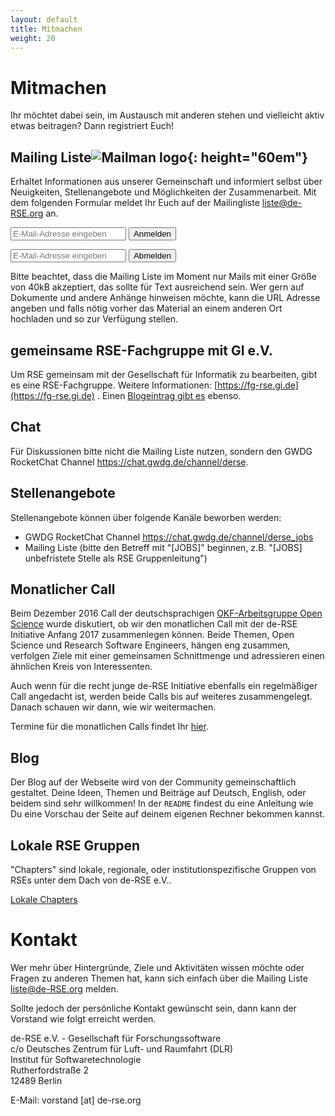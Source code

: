 ```yaml
---
layout: default
title: Mitmachen
weight: 20
---        
```


# Mitmachen

Ihr möchtet dabei sein, im Austausch mit anderen stehen und vielleicht 
aktiv etwas beitragen? Dann registriert Euch!

## Mailing Liste![Mailman logo](../assets/img/site/logo_mailman.jpg){: height="60em"}

Erhaltet Informationen aus unserer Gemeinschaft und informiert selbst 
über Neuigkeiten, Stellenangebote und Möglichkeiten der Zusammenarbeit.
Mit dem folgenden Formular meldet Ihr Euch auf der Mailingliste 
liste@de-RSE.org an.

<form method="POST" action="https://listi.jpberlin.de/mailman/subscribe/de-rse-liste">
  <div class="form-group">
    <input name="email" value="" type="email" placeholder="E-Mail-Adresse eingeben">
    <button type="submit" class="btn btn-primary">Anmelden</button>
  </div>
</form>
<form method="POST" action="https://listi.jpberlin.de/mailman/options/de-rse-liste">
  <div class="form-group">
    <input name="email" value="" type="email" placeholder="E-Mail-Adresse eingeben">
    <input name="unsubconfirm" type="hidden" value="1">
    <button type="submit" name="unsub" class="btn btn-primary">Abmelden</button>
  </div>
</form>

Bitte beachtet, dass die Mailing Liste im Moment nur Mails mit einer Größe von 
40kB akzeptiert, das sollte für Text ausreichend sein. Wer gern auf Dokumente 
und andere Anhänge hinweisen möchte, kann die URL Adresse angeben und falls nötig 
vorher das Material an einem anderen Ort hochladen und so zur Verfügung stellen.

## gemeinsame RSE-Fachgruppe mit GI e.V.

Um RSE gemeinsam mit der Gesellschaft für Informatik zu bearbeiten, gibt es eine RSE-Fachgruppe. Weitere Informationen: [https://fg-rse.gi.de](https://fg-rse.gi.de) .
Einen [Blogeintrag gibt es](https://de-rse.org/blog/2023/07/18/RSE-Fachgruppe-de.html) ebenso.

## Chat

Für Diskussionen bitte nicht die Mailing Liste nutzen, sondern den GWDG RocketChat Channel
<https://chat.gwdg.de/channel/derse>.

## Stellenangebote

Stellenangebote können über folgende Kanäle beworben werden:
- GWDG RocketChat Channel
<https://chat.gwdg.de/channel/derse_jobs>
- Mailing Liste (bitte den Betreff mit "[JOBS]" beginnen, z.B. "[JOBS] unbefristete Stelle als RSE Gruppenleitung")

## Monatlicher Call

Beim Dezember 2016 Call der deutschsprachigen 
[OKF-Arbeitsgruppe Open Science](http://www.ag-openscience.de/)
wurde diskutiert, ob wir den monatlichen Call 
mit der de-RSE Initiative Anfang 2017 zusammenlegen können. Beide Themen, Open Science 
und Research Software Engineers, hängen eng zusammen, verfolgen Ziele mit einer 
gemeinsamen Schnittmenge und adressieren einen ähnlichen Kreis von Interessenten.

Auch wenn für die recht junge de-RSE Initiative ebenfalls ein regelmäßiger Call angedacht 
ist, werden beide Calls bis auf weiteres zusammengelegt. 
Danach schauen wir dann, wie wir weitermachen.

Termine für die monatlichen Calls findet Ihr [hier](https://pad.okfn.de/p/openscience-ag-master-pad).

## Blog

Der Blog auf der Webseite wird von der Community gemeinschaftlich gestaltet.
Deine Ideen, Themen und Beiträge auf Deutsch, English, oder beidem sind sehr willkommen!
In der `README` findest du eine Anleitung wie Du eine Vorschau der Seite auf deinem eigenen Rechner bekommen kannst.

## Lokale RSE Gruppen

"Chapters" sind lokale, regionale, oder institutionspezifische Gruppen von RSEs unter dem Dach von de-RSE e.V..

[Lokale Chapters](https://de-rse.org/chapter/)

# Kontakt

Wer mehr über Hintergründe, Ziele und Aktivitäten wissen möchte oder Fragen zu 
anderen Themen hat, kann sich einfach über die Mailing Liste liste@de-RSE.org melden.

Sollte jedoch der persönliche Kontakt gewünscht sein, dann kann der Vorstand wie folgt erreicht werden.

de-RSE e.V. - Gesellschaft für Forschungssoftware  
c/o Deutsches Zentrum für Luft- und Raumfahrt (DLR)  
Institut für Softwaretechnologie  
Rutherfordstraße 2  
12489 Berlin  

E-Mail: vorstand [at] de-rse.org  
